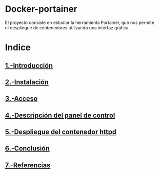 # Docker-portainer
El proyecto consiste en estudiar la herramienta Portainer, que nos permite el despliegue de contenedores utilizando una interfaz gráfica.
# Indice
## [1.-Introducción](https://github.com/crisog20/docker-portainer/blob/main/1.-Introducción.md)
## [2.-Instalación](https://github.com/crisog20/docker-portainer/blob/main/2.-Instalación.md)
## [3.-Acceso](https://github.com/crisog20/docker-portainer/blob/main/3.-Acceso.md)
## [4.-Descripción del panel de control](https://github.com/crisog20/docker-portainer/blob/main/4.-Descripción%20del%20panel%20de%20control.md)
## [5.-Despliegue del contenedor httpd](https://github.com/crisog20/docker-portainer/blob/main/5.-Despliegue%20del%20contenedor%20httpd.md)
## [6.-Conclusión](https://github.com/crisog20/docker-portainer/blob/main/6.-Conclusi%C3%B3n.md)
## [7.-Referencias](https://github.com/crisog20/docker-portainer/blob/main/7.-Referencias.md)
